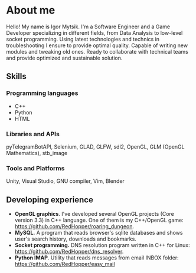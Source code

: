 # About me

Hello!
My name is Igor Mytsik. I'm a Software Engineer and a Game Developer specializing in different fields, from Data Analysis to low-level socket programming. Using latest technologies and technics in troubleshooting I ensure to provide optimal quality. Capable of writing new modules and tweaking old ones. Ready to collaborate with technical teams and provide optimized and sustainable solution.

## Skills
 ### Programming languages
  * C++
  * Python
  * HTML
 ### Libraries and APIs
  pyTelegramBotAPI, Selenium, GLAD, GLFW, sdl2, OpenGL, GLM (OpenGL Mathematics), stb_image
 ### Tools and Platforms
  Unity, Visual Studio, GNU compiler, Vim, Blender

## Developing experience
  * **OpenGL graphics**. I've developed several OpenGL projects (Core version 3.3) in C++ language. One of them is my C++/OpenGL game: https://github.com/RedHopper/roaring_dungeon.
  * **MySQL.** A program that reads browser's sqlite databases and shows user's search history, downloads and bookmarks.
  * **Socket programming.** DNS resolution program written in C++ for Linux: https://github.com/RedHopper/dns_resolver.
  * **Python IMAP**. Utility that reads messages from email INBOX folder: https://github.com/RedHopper/easy_mail
